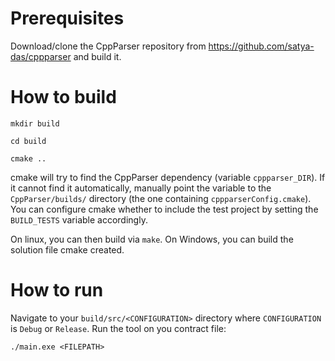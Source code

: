 # Prerequisites

Download/clone the CppParser repository from https://github.com/satya-das/cppparser and build it.

# How to build

`mkdir build`

`cd build`

`cmake ..`

cmake will try to find the CppParser dependency (variable `cppparser_DIR`). If it cannot find it automatically, manually point the variable to the `CppParser/builds/` directory (the one containing `cppparserConfig.cmake`).
You can configure cmake whether to include the test project by setting the `BUILD_TESTS` variable accordingly.

On linux, you can then build via `make`. On Windows, you can build the solution file cmake created.

# How to run

Navigate to your `build/src/<CONFIGURATION>` directory where `CONFIGURATION` is `Debug` or `Release`.
Run the tool on you contract file:

`./main.exe <FILEPATH>`
